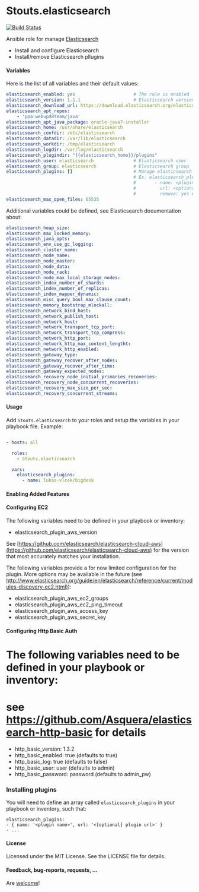 Stouts.elasticsearch
====================

[![Build Status](https://travis-ci.org/knockrentals/Stouts.elasticsearch.png)](https://travis-ci.org/knockrentals/Stouts.elasticsearch)

Ansible role for manage [Elasticsearch](www.elasticsearch.org)

* Install and configure Elasticsearch
* Install/remove Elasticsearch pllugins


#### Variables

Here is the list of all variables and their default values:
```yaml
elasticsearch_enabled: yes                      # The role is enabled
elasticsearch_version: 1.1.1                    # Elasticsearch version
elasticsearch_download_url: https://download.elasticsearch.org/elasticsearch/elasticsearch
elasticsearch_apt_repos:
    - 'ppa:webupd8team/java'
elasticsearch_apt_java_package: oracle-java7-installer
elasticsearch_home: /usr/share/elasticsearch
elasticsearch_confdir: /etc/elasticsearch
elasticsearch_datadir: /var/lib/elasticsearch
elasticsearch_workdir: /tmp/elasticsearch
elasticsearch_logdir: /var/log/elasticsearch
elasticsearch_plugindir: "{{elasticsearch_home}}/plugins"
elasticsearch_user: elasticsearch               # Elasticsearch user
elasticsearch_group: elasticsearch              # Elasticsearch group
elasticsearch_plugins: []                       # Manage elasticsearch plugins (install/remove)
                                                # Ex. elasticsearch_plugins:
                                                #       - name: <plugin name>
                                                #         url: <optional plugin url>
                                                #         remove: yes # Optional the plugin will be removed
elasticsearch_max_open_files: 65535
```

Additional variables could be defined, see Elasticsearch documentation about:
```yaml
elasticsearch_heap_size:
elasticsearch_max_locked_memory:
elasticsearch_java_opts:
elasticsearch_env_use_gc_logging:
elasticsearch_cluster_name:
elasticsearch_node_name:
elasticsearch_node_master:
elasticsearch_node_data:
elasticsearch_node_rack:
elasticsearch_node_max_local_storage_nodes:
elasticsearch_index_number_of_shards:
elasticsearch_index_number_of_replicas:
elasticsearch_index_mapper_dynamic:
elasticsearch_misc_query_bool_max_clause_count:
elasticsearch_memory_bootstrap_mlockall:
elasticsearch_network_bind_host:
elasticsearch_network_publish_host:
elasticsearch_network_host:
elasticsearch_network_transport_tcp_port:
elasticsearch_network_transport_tcp_compress:
elasticsearch_network_http_port:
elasticsearch_network_http_max_content_lengtht:
elasticsearch_network_http_enabled:
elasticsearch_gateway_type:
elasticsearch_gateway_recover_after_nodes:
elasticsearch_gateway_recover_after_time:
elasticsearch_gateway_expected_nodes:
elasticsearch_recovery_node_initial_primaries_recoveries:
elasticsearch_recovery_node_concurrent_recoveries:
elasticsearch_recovery_max_size_per_sec:
elasticsearch_recovery_concurrent_streams:
```

#### Usage

Add `Stouts.elasticsearch` to your roles and setup the variables in your playbook file.
Example:

```yaml

- hosts: all

  roles:
    - Stouts.elasticsearch

  vars:
    elasticsearch_plugins:
      - name: lukas-vlcek/bigdesk
```

#### Enabling Added Features
#### Configuring EC2
The following variables need to be defined in your playbook or inventory:

- elasticsearch_plugin_aws_version

See [https://github.com/elasticsearch/elasticsearch-cloud-aws](https://github.com/elasticsearch/elasticsearch-cloud-aws) for the version that most accurately matches your installation.

The following variables provide a for now limited configuration for the plugin. More options may be available in the future (see [http://www.elasticsearch.org/guide/en/elasticsearch/reference/current/modules-discovery-ec2.html)](http://www.elasticsearch.org/guide/en/elasticsearch/reference/current/modules-discovery-ec2.html)):

- elasticsearch_plugin_aws_ec2_groups
- elasticsearch_plugin_aws_ec2_ping_timeout
- elasticsearch_plugin_aws_access_key
- elasticsearch_plugin_aws_secret_key

#### Configuring Http Basic Auth
# The following variables need to be defined in your playbook or inventory:
# see https://github.com/Asquera/elasticsearch-http-basic for details
- http_basic_version: 1.3.2
- http_basic_enabled: true (defaults to true)
- http_basic_log: true (defaults to false)
- http_basic_user: user (defaults to admin)
- http_basic_password: password (defaults to admin_pw)

### Installing plugins
You will need to define an array called `elasticsearch_plugins` in your playbook or inventory, such that:
```
elasticsearch_plugins:
- { name: '<plugin name>', url: '<[optional] plugin url>' }
- ...
```

#### License

Licensed under the MIT License. See the LICENSE file for details.

#### Feedback, bug-reports, requests, ...

Are [welcome](https://github.com/Stouts/Stouts.elasticsearch/issues)!
